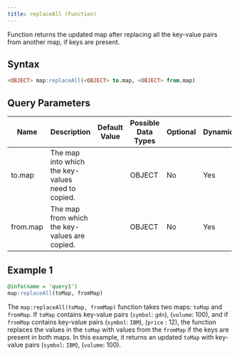 ```yaml
---
title: replaceAll (Function)
---
```


Function returns the updated map after replacing all the key-value pairs from another map, if keys are present.

## Syntax

```sql
<OBJECT> map:replaceAll(<OBJECT> to.map, <OBJECT> from.map)
```

## Query Parameters

| Name     | Description   | Default Value | Possible Data Types | Optional | Dynamic |
|----------|---------------|---------------|---------------------|----------|---------|
| to.map   | The map into which the key-values need to copied. |       | OBJECT | No | Yes |
| from.map | The map from which the key-values are copied.  |         | OBJECT | No | Yes |

## Example 1

```sql
@info(name = 'query1')
map:replaceAll(toMap, fromMap)
```

The `map:replaceAll(toMap, fromMap)` function takes two maps: `toMap` and `fromMap`. If `toMap` contains key-value pairs (`symbol`: `gdn`), (`volume`: 100), and if `fromMap` contains key-value pairs (`symbol`: `IBM`), (`price` : 12), the function replaces the values in the `toMap` with values from the `fromMap` if the keys are present in both maps. In this example, it returns an updated `toMap` with key-value pairs (`symbol`: `IBM`), (`volume`: 100).
